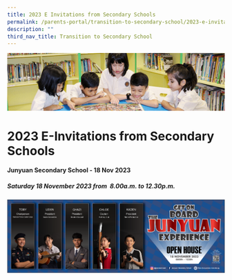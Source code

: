 ```yaml
---
title: 2023 E Invitations from Secondary Schools
permalink: /parents-portal/transition-to-secondary-school/2023-e-invitations-from-secondary-schools/
description: ""
third_nav_title: Transition to Secondary School
---
```

![](/images/banner.gif)

2023 E-Invitations from Secondary Schools
=========================================

####  **Junyuan Secondary School - 18 Nov 2023**
##### **Saturday 18 November 2023 from  8.00a.m. to 12.30p.m.**
![](/images/2023%20jyss%20banner%20final.png)